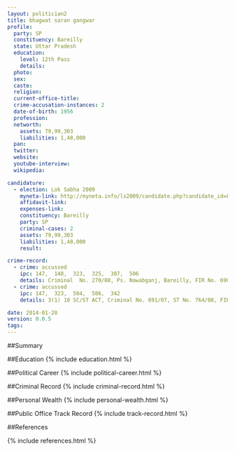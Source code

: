 ```yaml
---
layout: politician2
title: bhagwat saran gangwar
profile: 
  party: SP
  constituency: Bareilly
  state: Uttar Pradesh
  education: 
    level: 12th Pass
    details: 
  photo: 
  sex: 
  caste: 
  religion: 
  current-office-title: 
  crime-accusation-instances: 2
  date-of-birth: 1956
  profession: 
  networth: 
    assets: 79,99,303
    liabilities: 1,48,000
  pan: 
  twitter: 
  website: 
  youtube-interview: 
  wikipedia: 

candidature: 
  - election: Lok Sabha 2009
    myneta-link: http://myneta.info/ls2009/candidate.php?candidate_id=8687
    affidavit-link: 
    expenses-link: 
    constituency: Bareilly 
    party: SP
    criminal-cases: 2
    assets: 79,99,303
    liabilities: 1,48,000
    result:  

crime-record: 
  - crime: accussed
    ipc: 147,  148,  323,  325,  307,  506
    details: Criminal  No. 270/08, Ps. Nawabganj, Bareilly, FIR No. 690200, Date 11.4.2008 
  - crime: accussed
    ipc: 147,  323,  504,  506,  342
    details: 3(1) 10 SC/ST ACT, Criminal No. 691/07, ST No. 764/08, FIR No. 024234, Ps. Hafizganj, Bareilly, Date 29.5.09 

date: 2014-01-28
version: 0.0.5
tags: 
---
```

##Summary


##Education
{% include education.html %}


##Political Career
{% include political-career.html %}


##Criminal Record
{% include criminal-record.html %}


##Personal Wealth
{% include personal-wealth.html %}


##Public Office Track Record
{% include track-record.html %}


##References


{% include references.html %}